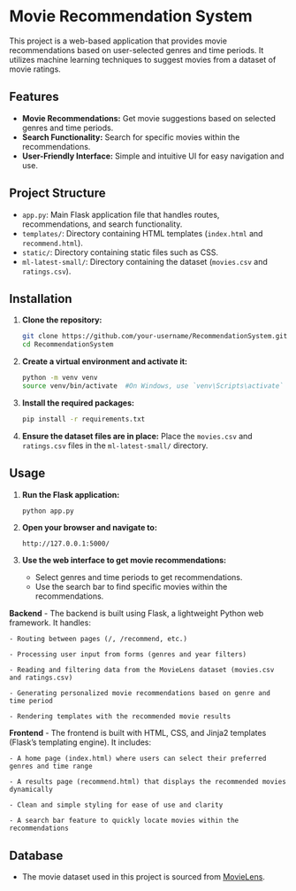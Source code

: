 # Movie Recommendation System

This project is a web-based application that provides movie recommendations based on user-selected genres and time periods. It utilizes machine learning techniques to suggest movies from a dataset of movie ratings.

## Features

- **Movie Recommendations:** Get movie suggestions based on selected genres and time periods.
- **Search Functionality:** Search for specific movies within the recommendations.
- **User-Friendly Interface:** Simple and intuitive UI for easy navigation and use.

## Project Structure

- `app.py`: Main Flask application file that handles routes, recommendations, and search functionality.
- `templates/`: Directory containing HTML templates (`index.html` and `recommend.html`).
- `static/`: Directory containing static files such as CSS.
- `ml-latest-small/`: Directory containing the dataset (`movies.csv` and `ratings.csv`).

## Installation

1. **Clone the repository:**
    ```bash
    git clone https://github.com/your-username/RecommendationSystem.git
    cd RecommendationSystem
    ```

2. **Create a virtual environment and activate it:**
    ```bash
    python -m venv venv
    source venv/bin/activate  #On Windows, use `venv\Scripts\activate`
    ```

3. **Install the required packages:**
    ```bash
    pip install -r requirements.txt
    ```

4. **Ensure the dataset files are in place:**
    Place the `movies.csv` and `ratings.csv` files in the `ml-latest-small/` directory.

## Usage

1. **Run the Flask application:**
    ```bash
    python app.py
    ```

2. **Open your browser and navigate to:**
    ```
    http://127.0.0.1:5000/
    ```

3. **Use the web interface to get movie recommendations:**
    - Select genres and time periods to get recommendations.
    - Use the search bar to find specific movies within the recommendations.

**Backend**
    - The backend is built using Flask, a lightweight Python web framework. It handles:
    
    - Routing between pages (/, /recommend, etc.)
    
    - Processing user input from forms (genres and year filters)
    
    - Reading and filtering data from the MovieLens dataset (movies.csv and ratings.csv)
    
    - Generating personalized movie recommendations based on genre and time period
    
    - Rendering templates with the recommended movie results

**Frontend**
    - The frontend is built with HTML, CSS, and Jinja2 templates (Flask’s templating engine). It includes:
    
    - A home page (index.html) where users can select their preferred genres and time range
    
    - A results page (recommend.html) that displays the recommended movies dynamically
    
    - Clean and simple styling for ease of use and clarity
    
    - A search bar feature to quickly locate movies within the recommendations


## Database

- The movie dataset used in this project is sourced from [MovieLens](https://grouplens.org/datasets/movielens/).
